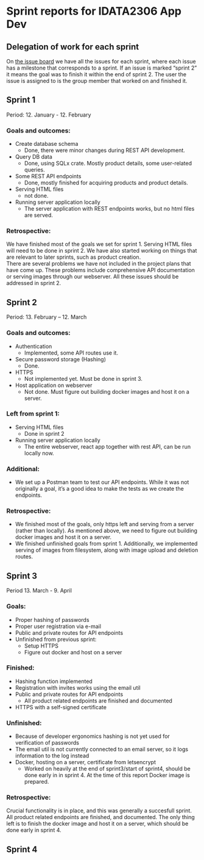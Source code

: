 # Sprint reports for IDATA2306 App Dev

## Delegation of work for each sprint 
On [the issue board](https://github.com/nokacper24/group4webshop/issues) we have all the issues for each sprint, where each issue has a milestone that corresponds to a sprint. If an issue is marked “sprint 2” it means the goal was to finish it within the end of sprint 2. The user the issue is assigned to is the group member that worked on and finished it.  

## Sprint 1
Period: 12. January - 12. February
### Goals and outcomes: 
- Create database schema     
	- Done, there were minor changes during REST API development. 
- Query DB data 
	- Done, using SQLx crate. Mostly product details, some user-related queries. 
- Some REST API endpoints 
	- Done, mostly finished for acquiring products and product details. 
- Serving HTML files 
	- not done. 
- Running server application locally 
	- The server application with REST endpoints works, but no html files are served.
### Retrospective:
We have finished most of the goals we set for sprint 1. Serving HTML files will need to be done in sprint 2. We have also started working on things that are relevant to later sprints, such as product creation.  
There are several problems we have not included in the project plans that have come up. These problems include comprehensive API documentation or serving images through our webserver. All these issues should be addressed in sprint 2.

## Sprint 2
Period: 13. February – 12. March 
### Goals and outcomes: 
-   Authentication  
	-   Implemented, some API routes use it. 
-   Secure password storage (Hashing)  
	-   Done. 
-   HTTPS  
	-   Not implemented yet. Must be done in sprint 3. 
-   Host application on webserver 
	-   Not done. Must figure out building docker images and host it on a server.

### Left from sprint 1:
-   Serving HTML files 
	-   Done in sprint 2 
-   Running server application locally   
	-   The entire webserver, react app together with rest API, can be run locally now.

### Additional: 

-   We set up a Postman team to test our API endpoints. While it was not originally a goal, it’s a good idea to make the tests as we create the endpoints.

### Retrospective:
-   We finished most of the goals, only https left and serving from a server (rather than locally). As mentioned above, we need to figure out building docker images and host it on a server. 
-   We finished unfinished goals from sprint 1. Additionally, we implemented serving of images from filesystem, along with image upload and deletion routes.
## Sprint 3
Period 13. March - 9. April  
### Goals: 
- Proper hashing of passwords
- Proper user registration via e-mail
- Public and private routes for API endpoints
- Unfinished from previous sprint:
  - Setup HTTPS
  - Figure out docker and host on a server

### Finished:
- Hashing function implemented
- Registration with invites works using the email util
- Public and private routes for API endpoints
  - All product related endpoints are finished and documented
- HTTPS with a self-signed certificate

### Unfinished:
- Because of developer ergonomics hashing is not yet used for verification of passwords
- The email util is not currently connected to an email server, so it logs information to the log instead
- Docker, hosting on a server, certificate from letsencrypt
  - Worked on heavily at the end of sprint3/start of sprint4, should be done early in in sprint 4. At the time of this report Docker image is prepared. 

### Retrospective:  
Crucial functionality is in place, and this was generally a succesfull sprint. All product related endpoints are finished, and documented. The only thing left is to finish the docker image and host it on a server, which should be done early in sprint 4.

## Sprint 4